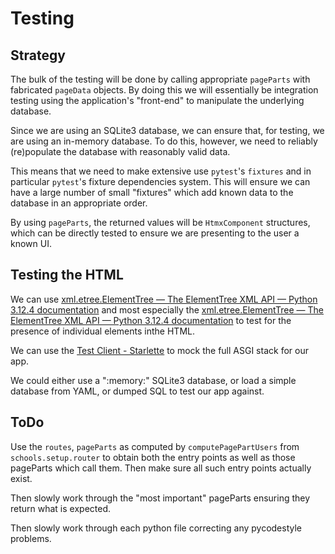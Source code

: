# Testing

## Strategy

The bulk of the testing will be done by calling appropriate `pageParts`
with fabricated `pageData` objects. By doing this we will essentially be
integration testing using the application's "front-end" to manipulate the
underlying database.

Since we are using an SQLite3 database, we can ensure that, for testing,
we are using an in-memory database. To do this, however, we need to
reliably (re)populate the database with reasonably valid data.

This means that we need to make extensive use `pytest`'s `fixtures` and in
particular `pytest`'s fixture dependencies system. This will ensure we can
have a large number of small "fixtures" which add known data to the
database in an appropriate order.

By using `pageParts`, the returned values will be `HtmxComponent`
structures, which can be directly tested to ensure we are presenting to
the user a known UI.

## Testing the HTML

We can use [xml.etree.ElementTree — The ElementTree XML API — Python
3.12.4
documentation](https://docs.python.org/3/library/xml.etree.elementtree.html)
and most especially the [xml.etree.ElementTree — The ElementTree XML API
— Python 3.12.4
documentation](https://docs.python.org/3/library/xml.etree.elementtree.html#xpath-support)
to test for the presence of individual elements inthe HTML.

We can use the [Test Client -
Starlette](https://www.starlette.io/testclient/) to mock the full ASGI
stack for our app.

We could either use a ":memory:" SQLite3 database, or load a simple
database from YAML, or dumped SQL to test our app against.

## ToDo

Use the `routes`, `pageParts` as computed by `computePagePartUsers` from
`schools.setup.router` to obtain both the entry points as well as those
pageParts which call them. Then make sure all such entry points actually
exist.

Then slowly work through the "most important" pageParts ensuring they
return what is expected.

Then slowly work through each python file correcting any pycodestyle
problems.


